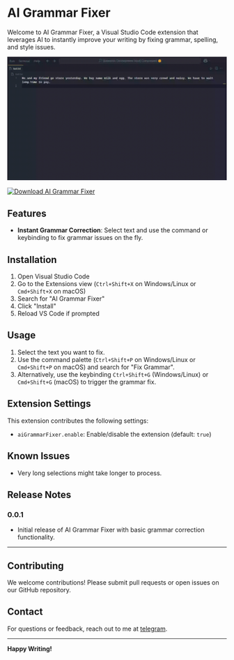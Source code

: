 # AI Grammar Fixer

Welcome to AI Grammar Fixer, a Visual Studio Code extension that leverages AI to instantly improve your writing by fixing grammar, spelling, and style issues.

![Demo of AI Grammar Fixer](assets/demo.gif)

[![Download AI Grammar Fixer](https://img.shields.io/badge/Download-AI%20Grammar%20Fixer-blue.svg)](https://marketplace.visualstudio.com/items?itemName=xmi1an.ai-grammar-fixer)

## Features

- **Instant Grammar Correction**: Select text and use the command or keybinding to fix grammar issues on the fly.

## Installation

1. Open Visual Studio Code
2. Go to the Extensions view (`Ctrl+Shift+X` on Windows/Linux or `Cmd+Shift+X` on macOS)
3. Search for "AI Grammar Fixer"
4. Click "Install"
5. Reload VS Code if prompted

## Usage

1. Select the text you want to fix.
2. Use the command palette (`Ctrl+Shift+P` on Windows/Linux or `Cmd+Shift+P` on macOS) and search for "Fix Grammar".
3. Alternatively, use the keybinding `Ctrl+Shift+G` (Windows/Linux) or `Cmd+Shift+G` (macOS) to trigger the grammar fix.

## Extension Settings

This extension contributes the following settings:

- `aiGrammarFixer.enable`: Enable/disable the extension (default: `true`)

## Known Issues

- Very long selections might take longer to process.

## Release Notes

### 0.0.1

- Initial release of AI Grammar Fixer with basic grammar correction functionality.

---

## Contributing

We welcome contributions! Please submit pull requests or open issues on our GitHub repository.

## Contact

For questions or feedback, reach out to me at [telegram](https://t.me/xmi1an).

---

**Happy Writing!**
